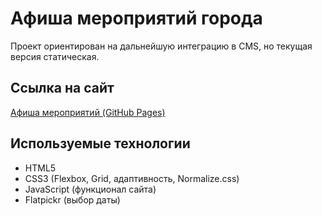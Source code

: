 # Афиша мероприятий города

Проект ориентирован на дальнейшую интеграцию в CMS, но текущая версия статическая.

## Ссылка на сайт

[Афиша мероприятий (GitHub Pages)](https://viktorybaza.github.io/event-hub/)

## Используемые технологии
- HTML5 
- CSS3 (Flexbox, Grid, адаптивность, Normalize.css)  
- JavaScript (функционал сайта)  
- Flatpickr (выбор даты)  

 


